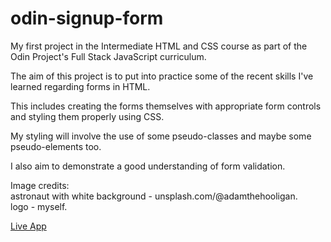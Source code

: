# odin-signup-form
My first project in the Intermediate HTML and CSS course as part of the Odin Project's Full Stack JavaScript curriculum.  

The aim of this project is to put into practice some of the recent skills I've learned regarding forms in HTML.  
  
This includes creating the forms themselves with appropriate form controls and styling them properly using CSS.  
  
My styling will involve the use of some pseudo-classes and maybe some pseudo-elements too.  
  
I also aim to demonstrate a good understanding of form validation.  
  
  

Image credits:  
astronaut with white background - unsplash.com/@adamthehooligan.  
logo - myself.

[Live App](https://brinlewis.github.io/odin-signup-form/)
